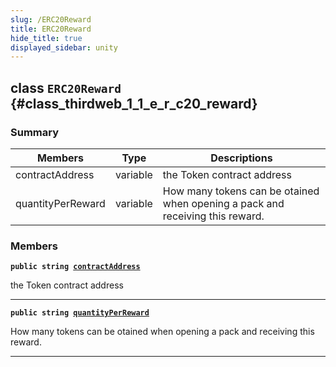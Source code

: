```yaml
---
slug: /ERC20Reward
title: ERC20Reward
hide_title: true
displayed_sidebar: unity
---
```


## class `ERC20Reward` {#class_thirdweb_1_1_e_r_c20_reward}

### Summary

| Members           | Type     | Descriptions                                                                  |
| ----------------- | -------- | ----------------------------------------------------------------------------- |
| contractAddress   | variable | the Token contract address                                                    |
| quantityPerReward | variable | How many tokens can be otained when opening a pack and receiving this reward. |

### Members

**`public string `[`contractAddress`](#class_thirdweb_1_1_e_r_c20_reward_1abca3100fcdb1b66cebd9a5a75f5b4c45)**

the Token contract address

---

**`public string `[`quantityPerReward`](#class_thirdweb_1_1_e_r_c20_reward_1a42aee7250aa400306c015c23e95af703)**

How many tokens can be otained when opening a pack and receiving this reward.

---
